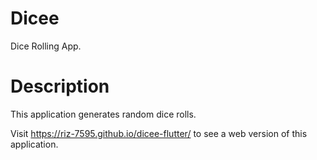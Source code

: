 # Dicee

Dice Rolling App.

# Description

This application generates random dice rolls.

Visit https://riz-7595.github.io/dicee-flutter/ to see a web version of this application.
